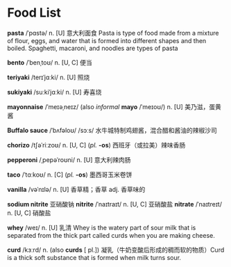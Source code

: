 # Food List

**pasta** /ˈpɑstə/ n. [U] 意大利面食 Pasta is type of food made from a mixture of flour, eggs, and water that is formed into different shapes and then boiled. Spaghetti, macaroni, and noodles are types of pasta

**bento** /ˈbenˌtoʊ/ n. [U, C] 便当

**teriyaki** /terɪˈjɑːki/  n. [U] 照烧

**sukiyaki** /suːkiˈjɑːki/ n. [U] 寿喜烧

**mayonnaise** /ˈmeɪəˌneɪz/ (also *informal* **mayo** /ˈmeɪoʊ/) n. [U] 美乃滋，蛋黄酱

**Buffalo sauce** /ˈbʌfəloʊ/ /sɔːs/ 水牛城特制鸡翅酱，混合醋和酱油的辣椒沙司

**chorizo** /tʃəˈriːzoʊ/ n. [U, C] (*pl.* **-os**) 西班牙（或拉美）辣味香肠

**pepperoni** /ˌpepəˈroʊni/ n. [U] 意大利辣肉肠

**taco** /ˈtɑːkoʊ/ n. [C] (*pl.* **-os**) 墨西哥玉米卷饼

**vanilla** /vəˈnɪlə/ n. [U] 香草精；香草 adj. 香草味的

**sodium nitrite** 亚硝酸钠 **nitrite** /ˈnaɪtraɪt/ n. [U, C] 亚硝酸盐 **nitrate** /ˈnaɪtreɪt/ n. [U, C] 硝酸盐

**whey** /weɪ/ n. [U] 乳清 Whey is the watery part of sour milk that is separated from the thick part called curds when you are making cheese.

**curd** /kɜːrd/ n. (also **curds** [ pl.]) 凝乳（牛奶变酸后形成的稠而软的物质）Curd is a thick soft substance that is formed when milk turns sour.

